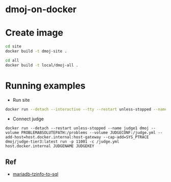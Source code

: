 # dmoj-on-docker

# Create image

```bash
cd site
docker build -t dmoj-site .
```

```bash
cd all
docker build -t local/dmoj-all .
```

# Running examples

- Run site

```bash
docker run --detach --interactive --tty --restart unless-stopped --name dmoj --volume PROBLEMABSOLUTEPATH:/workspace/problems --add-host=host.docker.internal:host-gateway --publish 11000:80 --publish 11001:9999 dmoj-site
```

- Connect judge

```
docker run --detach --restart unless-stopped --name judge1 dmoj --volume PROBLEMABSOLUTEPATH:/problems --volume JUDGECONF:/judge.yml --add-host=host.docker.internal:host-gateway --cap-add=SYS_PTRACE dmoj/judge-tier3:latest run -p 11001 -c /judge.yml host.docker.internal JUDGENAME JUDGEKEY
```

## Ref

- [mariadb-tzinfo-to-sql](https://mariadb.com/kb/en/mariadb-tzinfo-to-sql/)
